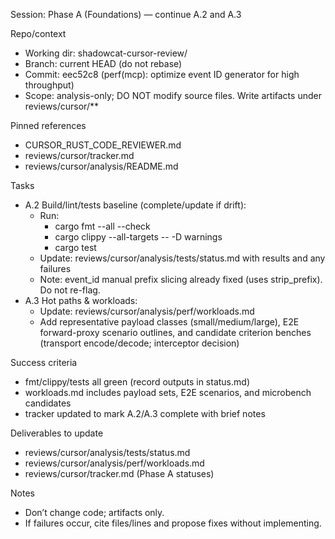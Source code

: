 Session: Phase A (Foundations) — continue A.2 and A.3

Repo/context
- Working dir: shadowcat-cursor-review/
- Branch: current HEAD (do not rebase)
- Commit: eec52c8 (perf(mcp): optimize event ID generator for high throughput)
- Scope: analysis-only; DO NOT modify source files. Write artifacts under reviews/cursor/**

Pinned references
- CURSOR_RUST_CODE_REVIEWER.md
- reviews/cursor/tracker.md
- reviews/cursor/analysis/README.md

Tasks
- A.2 Build/lint/tests baseline (complete/update if drift):
  - Run:
    - cargo fmt --all --check
    - cargo clippy --all-targets -- -D warnings
    - cargo test
  - Update: reviews/cursor/analysis/tests/status.md with results and any failures
  - Note: event_id manual prefix slicing already fixed (uses strip_prefix). Do not re-flag.
- A.3 Hot paths & workloads:
  - Update: reviews/cursor/analysis/perf/workloads.md
  - Add representative payload classes (small/medium/large), E2E forward-proxy scenario outlines, and candidate criterion benches (transport encode/decode; interceptor decision)

Success criteria
- fmt/clippy/tests all green (record outputs in status.md)
- workloads.md includes payload sets, E2E scenarios, and microbench candidates
- tracker updated to mark A.2/A.3 complete with brief notes

Deliverables to update
- reviews/cursor/analysis/tests/status.md
- reviews/cursor/analysis/perf/workloads.md
- reviews/cursor/tracker.md (Phase A statuses)

Notes
- Don’t change code; artifacts only.
- If failures occur, cite files/lines and propose fixes without implementing.
